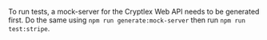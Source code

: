 To run tests, a mock-server for the Cryptlex Web API needs to be generated first. Do the same using `npm run generate:mock-server` then run `npm run test:stripe`.